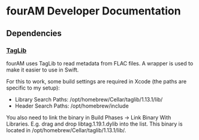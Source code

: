 # fourAM Developer Documentation

## Dependencies

### [TagLib](https://taglib.org/)
fourAM uses TagLib to read metadata from FLAC files. A wrapper is used to make it easier to use in Swift.

For this to work, some build settings are required in Xcode (the paths are specific to my setup):

- Library Search Paths: /opt/homebrew/Cellar/taglib/1.13.1/lib/
- Header Search Paths: /opt/homebrew/include

You also need to link the binary in Build Phases -> Link Binary With Libraries. E.g. drag and drop libtag.1.19.1.dylib into the list. This binary is located in /opt/homebrew/Cellar/taglib/1.13.1/lib/.
